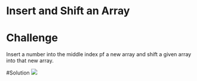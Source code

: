 # Insert and Shift an Array

# Challenge
Insert a number into the middle index pf a new array and shift a given array into that new array.

#Solution
![](/assets/array_shift.jpg)